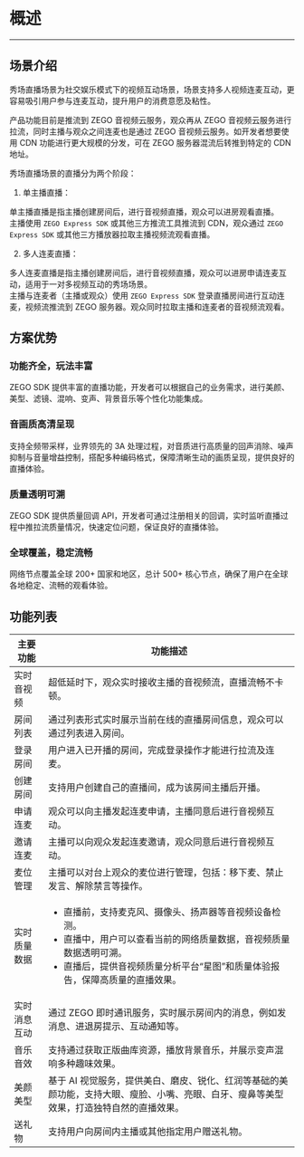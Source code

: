 # 概述

- - -

## 场景介绍

秀场直播场景为社交娱乐模式下的视频互动场景，场景支持多人视频连麦互动，更容易吸引用户参与连麦互动，提升用户的消费意愿及粘性。    

产品功能目前是推流到 ZEGO 音视频云服务，观众再从 ZEGO 音视频云服务进行拉流，同时主播与观众之间连麦也是通过 ZEGO 音视频云服务。如开发者想要使用 CDN 功能进行更大规模的分发，可在 ZEGO 服务器混流后转推到特定的 CDN 地址。     

秀场直播场景的直播分为两个阶段：
1. 单主播直播：   

单主播直播是指主播创建房间后，进行音视频直播，观众可以进房观看直播。   
主播使用 `ZEGO Express SDK` 或其他三方推流工具推流到 CDN，观众通过 `ZEGO Express SDK` 或其他三方播放器拉取主播视频流观看直播。   

2. 多人连麦直播：   

多人连麦直播是指主播创建房间后，进行音视频直播，观众可以进房申请连麦互动，适用于一对多视频互动的秀场场景。   
主播与连麦者（主播或观众）使用 `ZEGO Express SDK` 登录直播房间进行互动连麦，视频流推流到 ZEGO 服务器。观众同时拉取主播和连麦者的音视频流观看。

## 方案优势

### 功能齐全，玩法丰富

ZEGO SDK 提供丰富的直播功能，开发者可以根据自己的业务需求，进行美颜、美型、滤镜、混响、变声、背景音乐等个性化功能集成。

### 音画质高清呈现

支持全频带采样，业界领先的 3A 处理过程，对音质进行高质量的回声消除、噪声抑制与音量增益控制，搭配多种编码格式，保障清晰生动的画质呈现，提供良好的直播体验。

### 质量透明可溯

ZEGO SDK 提供质量回调 API，开发者可通过注册相关的回调，实时监听直播过程中推拉流质量情况，快速定位问题，保证良好的直播体验。

### 全球覆盖，稳定流畅

网络节点覆盖全球 200+ 国家和地区，总计 500+ 核心节点，确保了用户在全球各地稳定、流畅的观看体验。


## 功能列表

| 主要功能    | 功能描述    |
|-----|-----|
| 实时音视频  | 超低延时下，观众实时接收主播的音视频流，直播流畅不卡顿。|
| 房间列表 | 通过列表形式实时展示当前在线的直播房间信息，观众可以通过列表进入房间。|
| 登录房间 | 用户进入已开播的房间，完成登录操作才能进行拉流及连麦。|
| 创建房间 | 支持用户创建自己的直播间，成为该房间主播后开播。|
| 申请连麦 | 观众可以向主播发起连麦申请，主播同意后进行音视频互动。|
| 邀请连麦 | 主播可以向观众发起连麦邀请，观众同意后进行音视频互动。|
| 麦位管理 | 主播可以对台上观众的麦位进行管理，包括：移下麦、禁止发言、解除禁言等操作。|
| 实时质量数据 | <ul><li>直播前，支持麦克风、摄像头、扬声器等音视频设备检测。</li><li>直播中，用户可以查看当前的网络质量数据，音视频质量数据透明可溯。</li><li>直播后，提供音视频质量分析平台“星图”和质量体验报告，保障高质量的直播效果。</li></ul> |
| 实时消息互动 | 通过 ZEGO 即时通讯服务，实时展示房间内的消息，例如发消息、进退房提示、互动通知等。|
| 音乐音效 | 支持通过获取正版曲库资源，播放背景音乐，并展示变声混响多种趣味效果。|
| 美颜美型 | 基于 AI 视觉服务，提供美白、磨皮、锐化、红润等基础的美颜功能，支持大眼、瘦脸、小嘴、亮眼、白牙、瘦鼻等美型效果，打造独特自然的直播效果。|
| 送礼物 | 支持用户向房间内主播或其他指定用户赠送礼物。|
